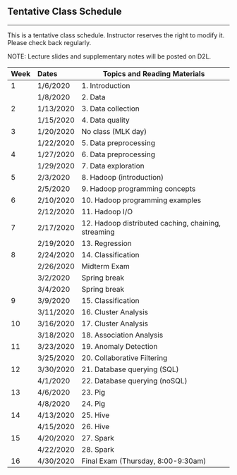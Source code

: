 ## Tentative Class Schedule
---
 This is a tentative class schedule. Instructor reserves the right to modify it. Please check back regularly. 
 
 NOTE: Lecture slides and supplementary notes will be posted on D2L. 

| Week |    Dates   |    Topics and Reading Materials                 |
|------|:-----------|-------------------------------------------------|
| 1  | 1/6/2020   | 1. Introduction                                   |
|    | 1/8/2020   | 2. Data                                           | 
| 2  | 1/13/2020  | 3. Data collection                                | 
|    | 1/15/2020  | 4. Data quality                                   |
| 3  | 1/20/2020  | No class (MLK day)                                |
|    | 1/22/2020  | 5. Data preprocessing                             | 
| 4  | 1/27/2020  | 6. Data preprocessing                             |
|    | 1/29/2020  | 7. Data exploration                               | 
| 5  | 2/3/2020   | 8. Hadoop (introduction)                          |
|    | 2/5/2020   | 9. Hadoop programming concepts                    |
| 6  | 2/10/2020  | 10. Hadoop programming examples                   |
|    | 2/12/2020  | 11. Hadoop I/O                                    |
| 7  | 2/17/2020  | 12. Hadoop distributed caching, chaining, streaming  |
|    | 2/19/2020  | 13. Regression                     |
| 8  | 2/24/2020  | 14. Classification                 | 
|    | 2/26/2020  | Midterm Exam      |
|    | 3/2/2020   | Spring break      |
|    | 3/4/2020   | Spring break      |
| 9  | 3/9/2020   | 15. Classification |
|    | 3/11/2020  | 16. Cluster Analysis |
| 10 | 3/16/2020  | 17. Cluster Analysis |
|    | 3/18/2020  | 18. Association Analysis    |
| 11 | 3/23/2020  | 19. Anomaly Detection       |
|    | 3/25/2020  | 20. Collaborative Filtering        |
| 12 | 3/30/2020  | 21. Database querying (SQL)        |
|    | 4/1/2020   | 22. Database querying (noSQL)      |
| 13 | 4/6/2020   | 23. Pig      |
|    | 4/8/2020   | 24. Pig      | 
| 14 | 4/13/2020  | 25. Hive     |
|    | 4/15/2020  | 26. Hive     |
| 15 | 4/20/2020  | 27. Spark    |
|    | 4/22/2020  | 28. Spark    |
| 16 | 4/30/2020  | Final Exam (Thursday, 8:00-9:30am) | |
